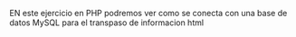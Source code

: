 EN este ejercicio en PHP podremos ver como se conecta con una base de datos MySQL para el transpaso de informacion html
